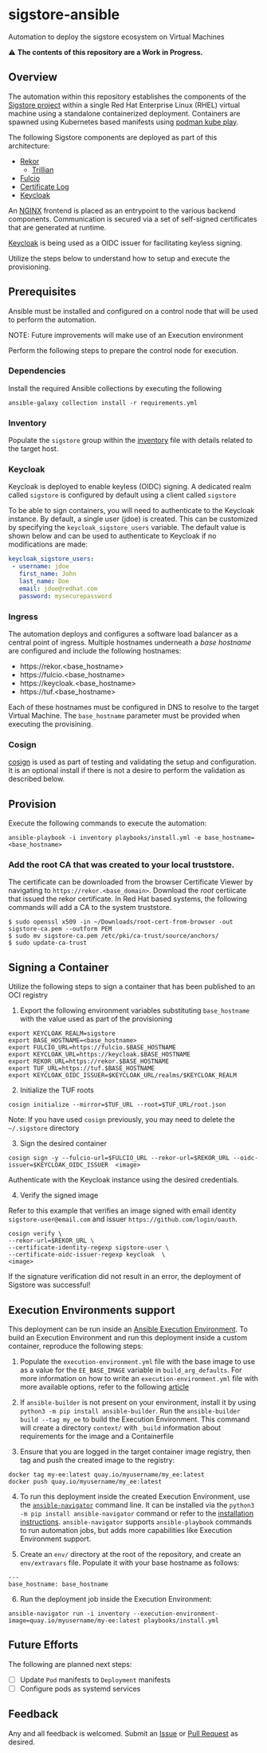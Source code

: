 # sigstore-ansible

Automation to deploy the sigstore ecosystem on Virtual Machines

:warning: **The contents of this repository are a Work in Progress.**

## Overview

The automation within this repository establishes the components of the [Sigstore project](https://sigstore.dev) within a single Red Hat Enterprise Linux (RHEL) virtual machine using a standalone containerized deployment. Containers are spawned using Kubernetes based manifests using [podman kube play](https://docs.podman.io/en/latest/markdown/podman-kube-play.1.html).

The following Sigstore components are deployed as part of this architecture:

* [Rekor](https://docs.sigstore.dev/rekor/overview)
    * [Trillian](https://github.com/google/trillian)
* [Fulcio](https://docs.sigstore.dev/fulcio/overview)
* [Certificate Log](https://docs.sigstore.dev/fulcio/certificate-issuing-overview)
* [Keycloak](https://www.keycloak.org)

An [NGINX](https://www.nginx.com) frontend is placed as an entrypoint to the various backend components. Communication is secured via a set of self-signed certificates that are generated at runtime.

[Keycloak](https://www.keycloak.org) is being used as a OIDC issuer for facilitating keyless signing.

Utilize the steps below to understand how to setup and execute the provisioning.

## Prerequisites

Ansible must be installed and configured on a control node that will be used to perform the automation.

NOTE: Future improvements will make use of an Execution environment

Perform the following steps to prepare the control node for execution.

### Dependencies

Install the required Ansible collections by executing the following 

```shell
ansible-galaxy collection install -r requirements.yml 
```

### Inventory

Populate the `sigstore` group within the [inventory](inventory) file with details related to the target host.

### Keycloak

Keycloak is deployed to enable keyless (OIDC) signing. A dedicated realm called `sigstore` is configured by default using a client called `sigstore`

To be able to sign containers, you will need to authenticate to the Keycloak instance. By default, a single user (jdoe) is created. This can be customized by specifying the `keycloak_sigstore_users` variable. The default value is shown below and can be used to authenticate to Keycloak if no modifications are made:

```yaml
keycloak_sigstore_users:
 - username: jdoe
   first_name: John
   last_name: Doe
   email: jdoe@redhat.com
   password: mysecurepassword
```

### Ingress

The automation deploys and configures a software load balancer as a central point of ingress. Multiple hostnames underneath a _base hostname_ are configured and include the following hostnames:

* https://rekor.<base_hostname>
* https://fulcio.<base_hostname>
* https://keycloak.<base_hostname>
* https://tuf.<base_hostname>

Each of these hostnames must be configured in DNS to resolve to the target Virtual Machine. The `base_hostname` parameter must be provided when executing the provisining.

### Cosign

[cosign](https://github.com/sigstore/cosign) is used as part of testing and validating the setup and configuration. It is an optional install if there is not a desire to perform the validation as described below.

## Provision

Execute the following commands to execute the automation:

```shell
ansible-playbook -i inventory playbooks/install.yml -e base_hostname=<base_hostname>
```

### Add the root CA that was created to your local truststore.

The certificate can be downloaded from the browser Certificate Viewer by navigating to `https://rekor.<base_domain>`.
Download the _root_ certiicate that issued the rekor certificate.
In Red Hat based systems, the following commands will add a CA to the system truststore.

```shell
$ sudo openssl x509 -in ~/Downloads/root-cert-from-browser -out sigstore-ca.pem --outform PEM
$ sudo mv sigstore-ca.pem /etc/pki/ca-trust/source/anchors/
$ sudo update-ca-trust
```

## Signing a Container

Utilize the following steps to sign a container that has been published to an OCI registry

1. Export the following environment variables substituting `base_hostname` with the value used as part of the provisioning

```shell
export KEYCLOAK_REALM=sigstore
export BASE_HOSTNAME=<base_hostname>
export FULCIO_URL=https://fulcio.$BASE_HOSTNAME
export KEYCLOAK_URL=https://keycloak.$BASE_HOSTNAME
export REKOR_URL=https://rekor.$BASE_HOSTNAME
export TUF_URL=https://tuf.$BASE_HOSTNAME
export KEYCLOAK_OIDC_ISSUER=$KEYCLOAK_URL/realms/$KEYCLOAK_REALM
```

2. Initialize the TUF roots

```shell
cosign initialize --mirror=$TUF_URL --root=$TUF_URL/root.json
```

Note: If you have used `cosign` previously, you may need to delete the `~/.sigstore` directory

3. Sign the desired container

```shell
cosign sign -y --fulcio-url=$FULCIO_URL --rekor-url=$REKOR_URL --oidc-issuer=$KEYCLOAK_OIDC_ISSUER  <image>
```

Authenticate with the Keycloak instance using the desired credentials.

4. Verify the signed image

Refer to this example that verifies an image signed with email identity `sigstore-user@email.com` and issuer `https://github.com/login/oauth`.

```shell
cosign verify \
--rekor-url=$REKOR_URL \
--certificate-identity-regexp sigstore-user \
--certificate-oidc-issuer-regexp keycloak  \
<image>
```

If the signature verification did not result in an error, the deployment of Sigstore was successful!

## Execution Environments support

This deployment can be run inside an [Ansible Execution Environment](https://docs.ansible.com/automation-controller/latest/html/userguide/execution_environments.html).
To build an Execution Environment and run this deployment inside a custom container, reproduce the following steps:

1. Populate the `execution-environment.yml` file with the base image to use as a value for the `EE_BASE_IMAGE` variable in `build_arg_defaults`. For more information on how to write an `execution-environment.yml` file with more available options, refer to the following [article](https://www.redhat.com/sysadmin/ansible-execution-environment-unconnected#:~:text=Ansible%20execution%20environments%20(EE)%20were,that%20help%20execute%20Ansible%20playbooks.)

2. If `ansible-builder` is not present on your environment, install it by using `python3 -m pip install ansible-builder`. Run the `ansible-builder build --tag my_ee` to build the Execution Environment. This command will create a directory `context/` with `_build` information about requirements for the image and a Containerfile

3. Ensure that you are logged in the target container image registry, then tag and push the created image to the registry:

```
docker tag my-ee:latest quay.io/myusername/my_ee:latest
docker push quay.io/myusername/my_ee:latest
```

4. To run this deployment inside the created Execution Environment, use the [`ansible-navigator`](https://ansible-runner.readthedocs.io/en/stable/) command line. It can be installed via the `python3 -m pip install ansible-navigator` command or refer to the [installation instructions](https://ansible-navigator.readthedocs.io/en/latest/installation/#installing-ansible-navigator-with-execution-environment-support). `ansible-navigator` supports `ansible-playbook` commands to run automation jobs, but adds more capabilities like Execution Environment support.

5. Create an `env/` directory at the root of the repository, and create an `env/extravars` file. Populate it with your base hostname as follows:

```
---
base_hostname: base_hostname
```

6. Run the deployment job inside the Execution Environment:

```
ansible-navigator run -i inventory --execution-environment-image=quay.io/myusername/my-ee:latest playbooks/install.yml
```

## Future Efforts

The following are planned next steps:

- [ ] Update `Pod` manifests to `Deployment` manifests
- [ ] Configure pods as systemd services

## Feedback

Any and all feedback is welcomed. Submit an [Issue](https://github.com/sabre1041/sigstore-ansible/issues) or [Pull Request](https://github.com/sabre1041/sigstore-ansible/pulls) as desired.
